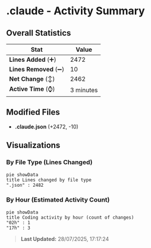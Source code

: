 # .claude - Activity Summary 

## Overall Statistics

| Stat                   | Value                                                             |
| ---------------------- | ----------------------------------------------------------------- |
| **Lines Added** (➕)   | 2472                                          |
| **Lines Removed** (➖) | 10                                        |
| **Net Change** (↕)    | 2462                |
| **Active Time** (⌚)   | 3 minutes |


## Modified Files
- **.claude.json** (+2472, -10)

## Visualizations

### By File Type (Lines Changed)

```mermaid
pie showData
title Lines changed by file type
".json" : 2482
```

### By Hour (Estimated Activity Count)

```mermaid
pie showData
title Coding activity by hour (count of changes)
"02h" : 1
"17h" : 3
```


> **Last Updated:** 28/07/2025, 17:17:24